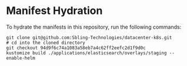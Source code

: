 # Manifest Hydration

To hydrate the manifests in this repository, run the following commands:

```shell
git clone git@github.com:Sbling-Technologies/datacenter-k8s.git
# cd into the cloned directory
git checkout 94d9f6c74a1083a58eb7a4c62ff2eefc2d1f9d0c
kustomize build ./applications/elasticsearch/overlays/staging --enable-helm
```
